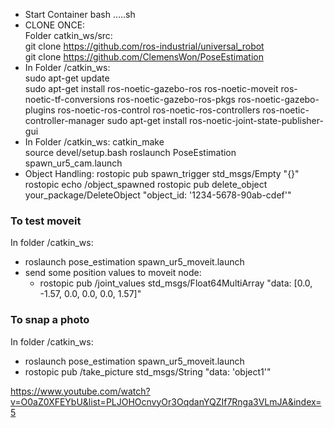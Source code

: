 - Start Container bash .....sh
- CLONE ONCE:  
   Folder catkin_ws/src:  
   git clone https://github.com/ros-industrial/universal_robot  
   git clone https://github.com/ClemensWon/PoseEstimation
- In Folder /catkin_ws:  
   sudo apt-get update  
   sudo apt-get install ros-noetic-gazebo-ros ros-noetic-moveit ros-noetic-tf-conversions ros-noetic-gazebo-ros-pkgs ros-noetic-gazebo-plugins ros-noetic-ros-control ros-noetic-ros-controllers ros-noetic-controller-manager
  sudo apt-get install ros-noetic-joint-state-publisher-gui
- In Folder /catkin_ws:
  catkin_make  
   source devel/setup.bash
  roslaunch PoseEstimation spawn_ur5_cam.launch
- Object Handling:
  rostopic pub spawn_trigger std_msgs/Empty "{}"
  rostopic echo /object_spawned
  rostopic pub delete_object your_package/DeleteObject "object_id: '1234-5678-90ab-cdef'"

### To test moveit
In folder /catkin_ws:
- roslaunch pose_estimation spawn_ur5_moveit.launch
- send some position values to moveit node:
  - rostopic pub /joint_values std_msgs/Float64MultiArray "data: [0.0, -1.57, 0.0, 0.0, 0.0, 1.57]"


### To snap a photo
In folder /catkin_ws:
- roslaunch pose_estimation spawn_ur5_moveit.launch
- rostopic pub /take_picture std_msgs/String "data: 'object1'"


https://www.youtube.com/watch?v=O0aZ0XFEYbU&list=PLJOHOcnvyOr3OqdanYQZIf7Rnga3VLmJA&index=5

